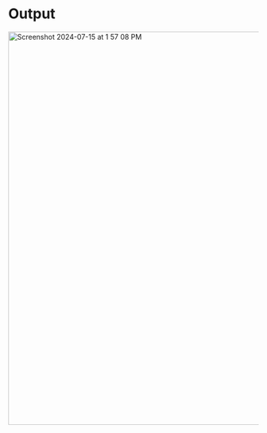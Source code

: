 # Output

<img width="792" alt="Screenshot 2024-07-15 at 1 57 08 PM" src="https://github.com/user-attachments/assets/3d481664-eaaa-41cb-91ea-b9fe8d2f3db2">
